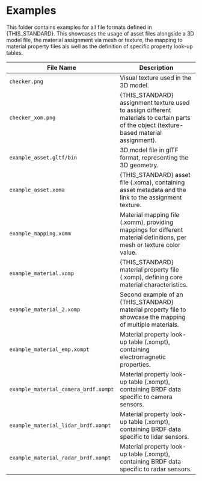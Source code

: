 # Examples

This folder contains examples for all file formats defined in {THIS_STANDARD}.
This showcases the usage of asset files alongside a 3D model file, the material assignment via mesh or texture, the mapping to material property files als well as the definition of specific property look-up tables.

| File Name                            | Description                                                                                                                                 |
|--------------------------------------|---------------------------------------------------------------------------------------------------------------------------------------------|
| `checker.png`                        | Visual texture used in the 3D model.                                                                                                        |
| `checker_xom.png`                    | {THIS_STANDARD} assignment texture used to assign different materials to certain parts of the object (texture-based material assignment).   |
| `example_asset.gltf/bin`             | 3D model file in glTF format, representing the 3D geometry.                                                                                 |
| `example_asset.xoma`                 | {THIS_STANDARD} asset file (.xoma), containing asset metadata and the link to the assignment texture.                                       |
| `example_mapping.xomm`               | Material mapping file (.xomm), providing mappings for different material definitions, per mesh or texture color value.                      |
| `example_material.xomp`              | {THIS_STANDARD} material property file (.xomp), defining core material characteristics.                                                     |
| `example_material_2.xomp`            | Second example of an {THIS_STANDARD} material property file to showcase the mapping of multiple materials.                                  |
| `example_material_emp.xompt`         | Material property look-up table (.xompt), containing electromagnetic properties.                                                            |
| `example_material_camera_brdf.xompt` | Material property look-up table (.xompt), containing BRDF data specific to camera sensors.                                                  |
| `example_material_lidar_brdf.xompt`  | Material property look-up table (.xompt), containing BRDF data specific to lidar sensors.                                                   |
| `example_material_radar_brdf.xompt`  | Material property look-up table (.xompt), containing BRDF data specific to radar sensors.                                                   |
